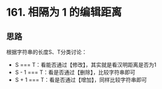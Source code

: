 # 161. 相隔为 1 的编辑距离

## 思路

根据字符串的长度S、T分类讨论：

- S === T：看能否通过【修改】，其实就是看汉明距离是否为1
- S - 1 === T：看是否通过【删除】，比较字符串即可
- S + 1 === T：看是否通过【增加】，同样比较字符串即可
